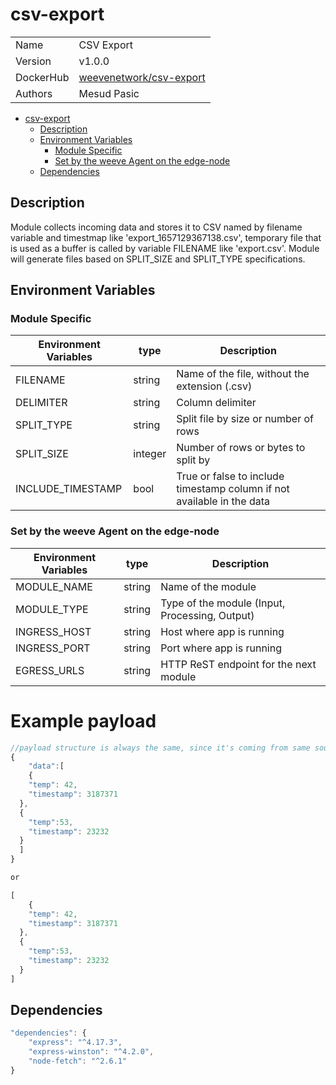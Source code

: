 # csv-export

|                |                                                                             |
| -------------- | --------------------------------------------------------------------------- |
| Name           | CSV Export                                                                  |
| Version        | v1.0.0                                                                      |
| DockerHub | [weevenetwork/csv-export](https://hub.docker.com/r/weevenetwork/csv-export) |
| Authors        | Mesud Pasic                                                                 |

- [csv-export](#csv-export)
  - [Description](#description)
  - [Environment Variables](#environment-variables)
    - [Module Specific](#module-specific)
    - [Set by the weeve Agent on the edge-node](#set-by-the-weeve-agent-on-the-edge-node)
  - [Dependencies](#dependencies)

## Description

Module collects incoming data and stores it to CSV named by filename variable and timestmap like 'export_1657129367138.csv', temporary file that is used as a buffer is called by variable FILENAME like 'export.csv'. Module will generate files based on SPLIT_SIZE and SPLIT_TYPE specifications.

## Environment Variables

### Module Specific

| Environment Variables | type    | Description                                                            |
| --------------------- | ------- | ---------------------------------------------------------------------- |
| FILENAME              | string  | Name of the file, without the extension (.csv)                         |
| DELIMITER             | string  | Column delimiter                                                       |
| SPLIT_TYPE            | string  | Split file by size or number of rows                                   |
| SPLIT_SIZE            | integer | Number of rows or bytes to split by                                    |
| INCLUDE_TIMESTAMP     | bool    | True or false to include timestamp column if not available in the data |

### Set by the weeve Agent on the edge-node

| Environment Variables | type   | Description               |
| --------------------- | ------ | ------------------------- |
| MODULE_NAME           | string | Name of the module        |
| MODULE_TYPE           | string | Type of the module (Input, Processing, Output)    |
| INGRESS_HOST          | string | Host where app is running |
| INGRESS_PORT          | string | Port where app is running |
| EGRESS_URLS           | string | HTTP ReST endpoint for the next module            |

# Example payload

```js
//payload structure is always the same, since it's coming from same source
{
	"data":[
	{
    "temp": 42,
    "timestamp": 3187371
  },
  {
    "temp":53,
    "timestamp": 23232
  }
  ]
}

or

[
	{
    "temp": 42,
    "timestamp": 3187371
  },
  {
    "temp":53,
    "timestamp": 23232
  }
]


```

## Dependencies

```js
"dependencies": {
    "express": "^4.17.3",
    "express-winston": "^4.2.0",
    "node-fetch": "^2.6.1"
}
```
